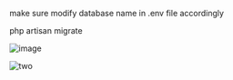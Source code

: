 make sure modify database name in .env file accordingly

php artisan migrate



![image](https://github.com/user-attachments/assets/168f1801-ed5b-4bb7-b594-60eaa90783f4)




![two](https://github.com/user-attachments/assets/57f8164d-c886-45cb-90a5-016a75ffe25d)
